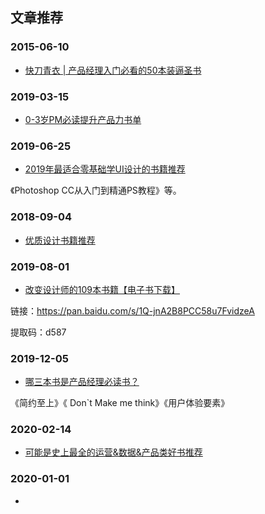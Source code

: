 
## 文章推荐

### 2015-06-10

- [快刀青衣 | 产品经理入门必看的50本装逼圣书](https://mp.weixin.qq.com/s/ZamJyMRfliJSgusaQ1_mKQ)


### 2019-03-15

- [0-3岁PM必读提升产品力书单](https://mp.weixin.qq.com/s?src=11&timestamp=1583032523&ver=2189&signature=6kdHc5Pbl3UJu-KbQJC2VqHnwgX9z5Y1l6lJRo7qFmDq1aXGlHJN682bS*-VoX8UDsF9HuLCrh15I2nusFCLbTq4IJsOFPtyEId-XJh7e8sodNs*fXPScbd0YLZxf0GG&new=1)

### 2019-06-25

- [2019年最适合零基础学UI设计的书籍推荐](https://mp.weixin.qq.com/s?src=11&timestamp=1581737978&ver=2159&signature=*SdZyNDvczYEGJxVsIC2FfQ*dSnELnkWRbPACrdR5nnqzEOcrm*EHikkMvmRaJsP47jxl-EoUamzrVEiqaw-qxJqBDVdr-CrSw98M*FW2Y58X4ylfhmt5ivgRIAU9tjW&new=1)

《Photoshop CC从入门到精通PS教程》等。

### 2018-09-04

- [优质设计书籍推荐](https://mp.weixin.qq.com/s?src=11&timestamp=1581738010&ver=2159&signature=vkdJhUFYs8m54CwcMj9H5dwufGB7BHCMQWQc3dIyhcpIpLpNSIYn16WQllSkqcA0t7vlV6*lmViaHbFhE14bLWIZB5tqvoINOgHXCOLCQybdccVqpbfG*g8-bUfLwwhK&new=1)




### 2019-08-01


- [改变设计师的109本书籍【电子书下载】](https://mp.weixin.qq.com/s/_EbNwJMIDYlhECcOpJeeiQ)

链接：https://pan.baidu.com/s/1Q-jnA2B8PCC58u7FvidzeA

提取码：d587


### 2019-12-05

- [哪三本书是产品经理必读书？](https://mp.weixin.qq.com/s/JSLq5j1PJNOsq43cnbfnaw)

《简约至上》《 Don`t Make me think》《用户体验要素》



### 2020-02-14

- [可能是史上最全的运营&数据&产品类好书推荐](https://mp.weixin.qq.com/s/A0uhDI3d4NsjW3j0KrRZgQ)



### 2020-01-01

- []()